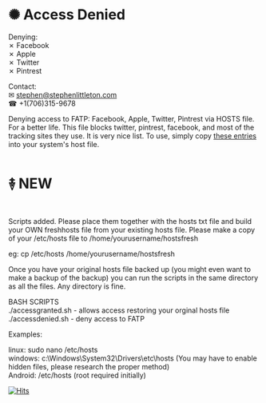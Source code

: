  # ✺ Access Denied  
Denying:  
 ✗ Facebook  
 ✗ Apple  
 ✗ Twitter  
 ✗ Pintrest  

Contact:  
✉ stephen@stephenlittleton.com  
☎ +1(706)315-9678

Denying access to FATP: Facebook, Apple, Twitter, Pintrest via HOSTS file. For a better life. This file blocks twitter, pintrest, facebook, and most of the tracking sites they use. It is very nice list. 
To use, simply copy [these entries](https://github.com/stephen730/AccessDenied/blob/main/hosts.txt) into your system's host file.  

# ࿈ NEW  
Scripts added. Please place them together with the hosts txt file and build your OWN freshhosts file from your existing hosts file. Please make a copy of your /etc/hosts file to /home/yourusername/hostsfresh  

eg: cp /etc/hosts /home/yourusername/hostsfresh  

Once you have your original hosts file backed up (you might even want to make a backup of the backup) you can run the scripts in the same directory as all the files. Any directory is fine.  

BASH SCRIPTS  
./accessgranted.sh - allows access restoring your orginal hosts file  
./accessdenied.sh - deny access to FATP  

Examples:  

linux: sudo nano /etc/hosts  
windows: c:\Windows\System32\Drivers\etc\hosts (You may have to enable hidden files, please research the proper method)  
Android: /etc/hosts (root required initially)  

[![Hits](https://hits.seeyoufarm.com/api/count/incr/badge.svg?url=https%3A%2F%2Fgithub.com%2Fgjbae1212%2Fhit-counter&count_bg=%23B5DEDA&title_bg=%23073082&icon=&icon_color=%23000000&title=HITS&edge_flat=false)](https://hits.seeyoufarm.com)
